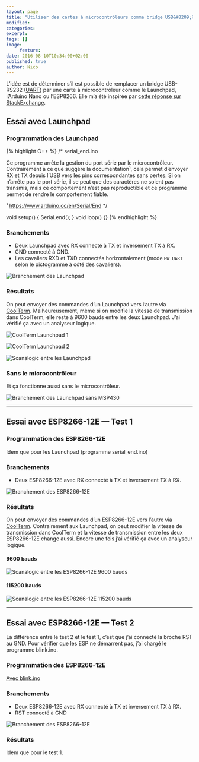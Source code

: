 ```yaml
---
layout: page
title: "Utiliser des cartes à microcontrôleurs comme bridge USB&#8209;RS232"
modified:
categories:
excerpt:
tags: []
image:
     feature:
date: 2016-08-10T10:34:00+02:00
published: true
author: Nico
---
```


L’idée est de déterminer s’il est possible de remplacer un bridge USB-RS232 ([UART][2]) par une carte à microcontrôleur comme le Launchpad, l’Arduino Nano ou l’ESP8266. Elle m’a été inspirée par [cette réponse sur StackExchange][0].

## Essai avec Launchpad

### Programmation des Launchpad

{% highlight C++ %}
/*
  serial_end.ino

  Ce programme arrête la gestion du port série par le
  microcontrôleur. Contrairement à ce que suggère la
  documentation¹, cela permet d’envoyer RX et TX depuis l’USB vers
  les pins correspondantes sans pertes. Si on n’arrête pas
  le port série, il se peut que des caractères ne soient pas
  transmis, mais ce comportement n’est pas reproductible et ce
  programme permet de rendre le comportement fiable.

  ¹ https://www.arduino.cc/en/Serial/End
*/

void setup()
  { Serial.end(); }
void loop()
  {}
{% endhighlight %}

### Branchements

- Deux Launchpad avec RX connecté à TX et inversement TX à RX.
- GND connecté à GND.
- Les cavaliers RXD et TXD connectés horizontalement (mode `HW UART` selon le pictogramme à côté des cavaliers).

![Branchement des Launchpad](../../files/2016-08-10-usb-rs232_bridge_microcontroleurs/branchement_launchpad_lowres.jpg)

### Résultats

On peut envoyer des commandes d’un Launchpad vers l’autre via [CoolTerm][1]. Malheureusement, même si on modifie la vitesse de transmission dans CoolTerm, elle reste à 9600 bauds entre les deux Launchpad. J’ai vérifié ça avec un analyseur logique.

![CoolTerm Launchpad 1](../../files/2016-08-10-usb-rs232_bridge_microcontroleurs/coolterm_launchpad_1.png)

![CoolTerm Launchpad 2](../../files/2016-08-10-usb-rs232_bridge_microcontroleurs/coolterm_launchpad_2.png)

![Scanalogic entre les Launchpad](../../files/2016-08-10-usb-rs232_bridge_microcontroleurs/acquisition_launchpad.png)

### Sans le microcontrôleur

Et ça fonctionne aussi sans le microcontrôleur.

![Branchement des Launchpad sans MSP430](../../files/2016-08-10-usb-rs232_bridge_microcontroleurs/branchement_launchpad_sans_msp430_lowres.jpg)

[0]: http://arduino.stackexchange.com/questions/18575/send-at-commands-to-esp8266-from-arduino-uno-via-a-softwareserial-port/18614#18614
[1]: http://freeware.the-meiers.org/
[2]: https://fr.wikipedia.org/wiki/UART

---

## Essai avec ESP8266-12E — Test 1

### Programmation des ESP8266-12E

Idem que pour les Launchpad (programme serial_end.ino)

### Branchements

- Deux ESP8266-12E avec RX connecté à TX et inversement TX à RX.

![Branchement des ESP8266-12E](../../files/2016-08-10-usb-rs232_bridge_microcontroleurs/branchement_esp8266-12E_test1_lowres.jpg)

### Résultats

On peut envoyer des commandes d’un ESP8266-12E vers l’autre via [CoolTerm][1]. Contrairement aux Launchpad, on peut modifier la vitesse de transmission dans CoolTerm et la vitesse de transmission entre les deux ESP8266-12E change aussi. Encore une fois j’ai vérifié ça avec un analyseur logique.

#### 9600 bauds

![Scanalogic entre les ESP8266-12E 9600 bauds](../../files/2016-08-10-usb-rs232_bridge_microcontroleurs/acquisition_esp8266-12E_9600.png)

#### 115200 bauds

![Scanalogic entre les ESP8266-12E 115200 bauds](../../files/2016-08-10-usb-rs232_bridge_microcontroleurs/acquisition_esp8266-12E_115200.png)

---

## Essai avec ESP8266-12E — Test 2

La différence entre le test 2 et le test 1, c’est que j’ai connecté la broche RST au GND. Pour vérifier que les ESP ne démarrent pas, j’ai chargé le programme blink.ino.

### Programmation des ESP8266-12E

[Avec blink.ino](https://github.com/NicHub/ouilogique-ESP8266-Arduino/blob/master/blink/blink.ino)

### Branchements

- Deux ESP8266-12E avec RX connecté à TX et inversement TX à RX.
- RST connecté à GND

![Branchement des ESP8266-12E](../../files/2016-08-10-usb-rs232_bridge_microcontroleurs/branchement_esp8266-12E_test2_lowres.jpg)

### Résultats

Idem que pour le test 1.
